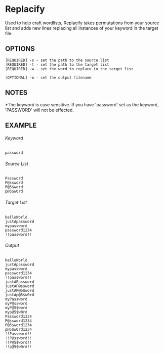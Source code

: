# Replacify
Used to help craft wordlists, Replacify takes permutations from your source list and adds new lines replacing all instances of your keyword in the target file.

## OPTIONS
```
[REQUIRED] -s - set the path to the source list
[REQUIRED] -t - set the path to the target list
[REQUIRED] -w - set the word to replace in the target list

[OPTIONAL] -o - set the output filename
```


## NOTES

*The keyword is case sensitive. If you have 'password' set as the keyword, 'PASSWORD' will not be effected.




## EXAMPLE
###### Keyword
```
password
```

###### Source List
```
Password
P@ssword
P@5$word
p@5$w0rd
```

###### Target List
```
helloWorld
justApassword
mypassword
password1234
!!password!!
 ```
  
###### Output
```
helloWorld
justApassword
mypassword
password1234
!!password!!
justAPassword
justAP@ssword
justAP@5$word
justAp@5$w0rd
myPassword
myP@ssword
myP@5$word
myp@5$w0rd
Password1234
P@ssword1234
P@5$word1234
p@5$w0rd1234
!!Password!!
!!P@ssword!!
!!P@5$word!!
!!p@5$w0rd!!
```

